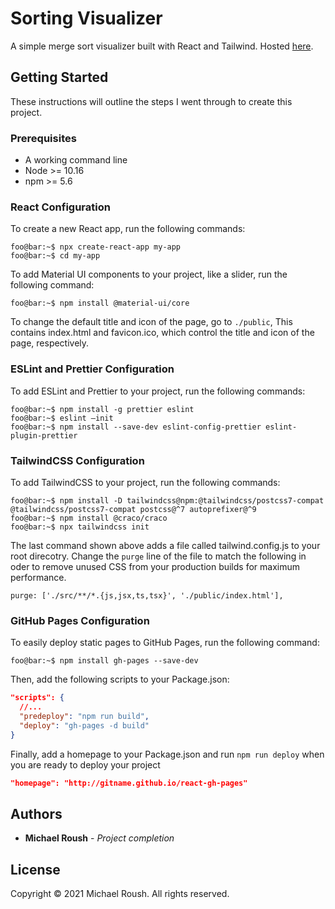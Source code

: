 # Sorting Visualizer

A simple merge sort visualizer built with React and Tailwind. Hosted [here](https://mikeyroush.com/sorting-visualizer/).

## Getting Started

These instructions will outline the steps I went through to create this project.

### Prerequisites

- A working command line
- Node >= 10.16
- npm >= 5.6

### React Configuration

To create a new React app, run the following commands:

```console
foo@bar:~$ npx create-react-app my-app
foo@bar:~$ cd my-app
```

To add Material UI components to your project, like a slider, run the following command:

```console
foo@bar:~$ npm install @material-ui/core
```

To change the default title and icon of the page, go to ```./public```,
This contains index.html and favicon.ico, which control the title and icon of the page, respectively. 

### ESLint and Prettier Configuration

To add ESLint and Prettier to your project, run the following commands:

```console
foo@bar:~$ npm install -g prettier eslint
foo@bar:~$ eslint —init
foo@bar:~$ npm install --save-dev eslint-config-prettier eslint-plugin-prettier
```

### TailwindCSS Configuration

To add TailwindCSS to your project, run the following commands:

```console
foo@bar:~$ npm install -D tailwindcss@npm:@tailwindcss/postcss7-compat @tailwindcss/postcss7-compat postcss@^7 autoprefixer@^9
foo@bar:~$ npm install @craco/craco
foo@bar:~$ npx tailwindcss init 
```

The last command shown above adds a file called tailwind.config.js to your root direcotry. Change the ```purge``` line of the file to match the following in oder to remove unused CSS from your production builds for maximum performance.

```
purge: ['./src/**/*.{js,jsx,ts,tsx}', './public/index.html'],
```

### GitHub Pages Configuration

To easily deploy static pages to GitHub Pages, run the following command:

```console
foo@bar:~$ npm install gh-pages --save-dev
```

Then, add the following scripts to your Package.json:

```json
"scripts": {
  //...
  "predeploy": "npm run build",
  "deploy": "gh-pages -d build"
}
```

Finally, add a homepage to your Package.json and run ```npm run deploy``` when you are ready to deploy your project

```json
"homepage": "http://gitname.github.io/react-gh-pages"
```

## Authors

* **Michael Roush** - *Project completion*

## License

Copyright © 2021 Michael Roush. All rights reserved.